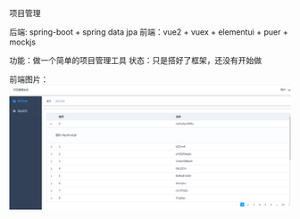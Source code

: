 项目管理

后端: spring-boot + spring data jpa
前端：vue2 + vuex + elementui + puer + mockjs

功能：做一个简单的项目管理工具
状态：只是搭好了框架，还没有开始做

前端图片：
![image](https://github.com/alvin198761/devops_v1/blob/master/source/opsdev-project/pic/main.png)
